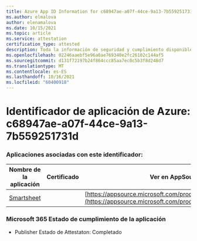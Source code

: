 ```yaml
---
title: Azure App ID Information for c68947ae-a07f-44ce-9a13-7b559251731d
ms.author: elmalova
author: elenamalova
ms.date: 10/15/2021
ms.topic: article
ms.service: attestation
certification_type: attested
description: Toda la información de seguridad y cumplimiento disponible para c68947ae-a07f-44ce-9a13-7b559251731d.
ms.openlocfilehash: 02246aaebf5e96a0ae769340e2fc26102c144af5
ms.sourcegitcommit: d131f72197b24f864ccc85aa7ec0c5b3f8d248d7
ms.translationtype: MT
ms.contentlocale: es-ES
ms.lasthandoff: 10/16/2021
ms.locfileid: "60400918"
---
```

# <a name="azure-app-id-c68947ae-a07f-44ce-9a13-7b559251731d"></a>Identificador de aplicación de Azure: c68947ae-a07f-44ce-9a13-7b559251731d


### <a name="apps-associated-with-this-id"></a>Aplicaciones asociadas con este identificador:
| **Nombre de la aplicación** | **Certificado** | **Ver en AppSource** |
|--------------|---------------|-----------------------|
| [Smartsheet](https://docs.microsoft.com/microsoft-365-app-certification/forward/WA104380975) |  | [https://appsource.microsoft.com/product/office/WA104380975](https://appsource.microsoft.com/product/office/WA104380975) |

### <a name="microsoft-365-app-compliance-status"></a>Microsoft 365 Estado de cumplimiento de la aplicación
- Publisher Estado de Attestaton: Completado
